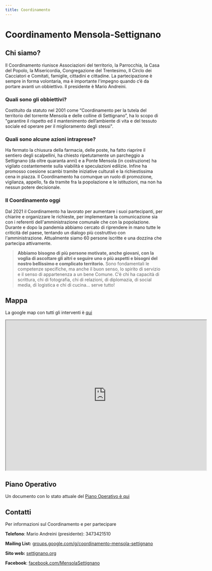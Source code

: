 ```yaml
---
title: Coordinamento
---
```


# Coordinamento Mensola-Settignano

## Chi siamo?
Il Coordinamento riunisce Associazioni del territorio, la Parrocchia, la Casa del
Popolo, la Misericordia, Congregazione del Trentesimo, Il Circlo dei Cacciatori e Comitati, famiglie, cittadini e cittadine. La partecipazione è sempre in forma volontaria, ma è importante l'impegno quando c’é da portare avanti un obbiettivo. Il presidente è Mario Andreini.

### Quali sono gli obbiettivi?
Costituito da statuto nel 2001 come “Coordinamento per la tutela del territorio del torrente Mensola e delle colline di Settignano”, ha lo scopo di "garantire il rispetto ed il mantenimento dell’ambiente di vita e del tessuto sociale ed operare per il miglioramento degli stessi".

### Quali sono alcune azioni intraprese?
Ha fermato la chiusura della farmacia, delle poste, ha
fatto riaprire il sentiero degli scalpellini, ha chiesto ripetutamente un parcheggio a Settignano (da oltre quaranta anni) e a Ponte Mensola (in costruzione) ha vigilato costantemente sulla viabilità e speculazioni edilizie. Infine ha promosso coesione scambi tramite iniziative culturali e la richiestissima cena in piazza. Il Coordinamento ha comunque un ruolo di promozione, vigilanza, appello, fa da tramite fra la popolazione e le istituzioni, ma non ha nessun potere decisionale.

### Il Coordinamento oggi
Dal 2021 il Coordinamento ha lavorato per aumentare i suoi
partecipanti, per chiarire e organizzare le richieste, per implementare la comunicazione sia con i referenti dell'amministrazione comunale che con la popolazione. Durante e dopo la pandemia abbiamo cercato di riprendere in mano tutte le criticità del paese, tentando un dialogo più costruttivo con l'amministrazione. Attualmente siamo 60 persone iscritte e una dozzina che partecipa attivamente.

> **Abbiamo bisogno di più persone motivate, anche giovani, con la voglia di ascoltare gli altri e seguire uno o più aspetti e bisogni del nostro bellissimo e complicato territorio.**
> Sono fondamentali le competenze specifiche, ma anche il buon senso, lo spirito di servizio e il senso di appartenenza a un bene Comune. C’é chi ha capacità di scrittura, chi di fotografia, chi di relazioni, di diplomazia, di social media, di logistica e chi di cucina... serve tutto!

## Mappa
La google map con tutti gli interventi è [qui](https://www.google.com/maps/d/u/0/edit?mid=1BX9PNa5IwBoe9VGx84S1an3zkj2HuagX&usp=sharing)

<iframe src="https://www.google.com/maps/d/embed?mid=1BX9PNa5IwBoe9VGx84S1an3zkj2HuagX&ehbc=2E312F" width="640" height="480"></iframe>

## Piano Operativo
Un documento con lo stato attuale del [Piano Operativo è qui](https://drive.google.com/drive/folders/1eWJbZ92kzV8aqRqFM5hMzgS2vxx6NvQ5)

## Contatti
Per informazioni sul Coordinamento e per partecipare

**Telefono**: Mario Andreini (presidente): 3473421510

**Mailing List:** [groups.google.com/g/coordinamento-mensola-settignano](https://groups.google.com/g/coordinamento-mensola-settignano)

**Sito web:** [settignano.org](https://settignano.org)

**Facebook**: [facebook.com/MensolaSettignano](https://www.facebook.com/MensolaSettignano)
